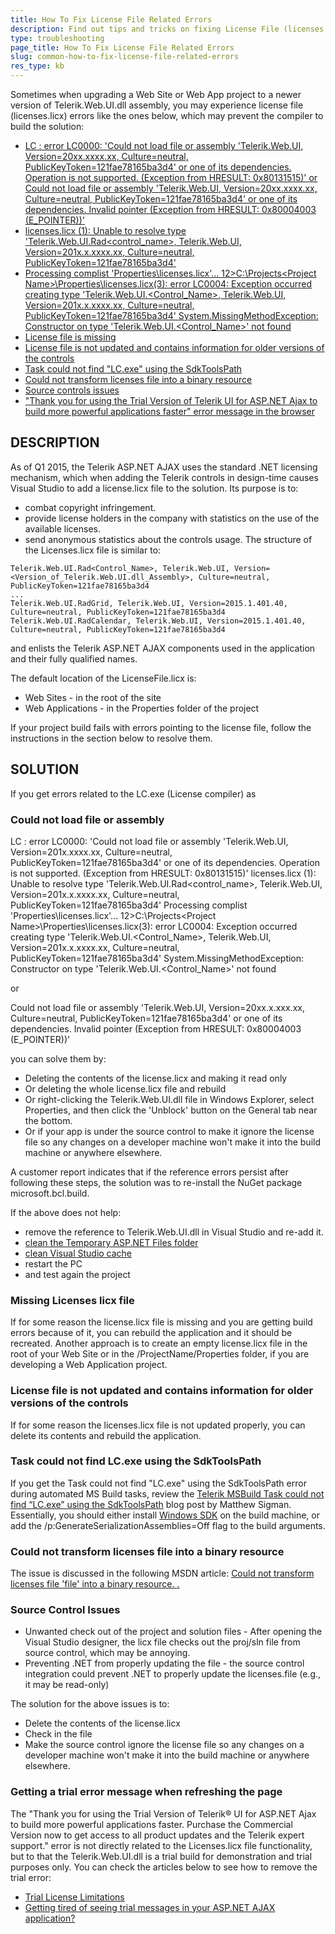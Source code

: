 ```yaml
---
title: How To Fix License File Related Errors
description: Find out tips and tricks on fixing License File (licenses.licx) related errors
type: troubleshooting
page_title: How To Fix License File Related Errors
slug: common-how-to-fix-license-file-related-errors
res_type: kb
---
```


Sometimes when upgrading a Web Site or Web App project to a newer version of Telerik.Web.UI.dll assembly, you may experience license file (licenses.licx) errors like the ones below, which may prevent the compiler to build the solution:

 * [LC : error LC0000: 'Could not load file or assembly 'Telerik.Web.UI, Version=20xx.xxxx.xx, Culture=neutral, PublicKeyToken=121fae78165ba3d4' or one of its dependencies. Operation is not supported. (Exception from HRESULT: 0x80131515)' or Could not load file or assembly 'Telerik.Web.UI, Version=20xx.xxxx.xx, Culture=neutral, PublicKeyToken=121fae78165ba3d4' or one of its dependencies. Invalid pointer (Exception from HRESULT: 0x80004003 (E_POINTER))'](#could-not-load-file-or-assembly)
 * [licenses.licx (1): Unable to resolve type 'Telerik.Web.UI.Rad<control_name>, Telerik.Web.UI, Version=201x.x.xxxx.xx, Culture=neutral, PublicKeyToken=121fae78165ba3d4'](#could-not-load-file-or-assembly)
 * [Processing complist 'Properties\licenses.licx'...
12>C:\Projects\<Project Name>\Properties\licenses.licx(3): error LC0004: Exception occurred creating type 'Telerik.Web.UI.<Control_Name>, Telerik.Web.UI, Version=201x.x.xxxx.xx, Culture=neutral, PublicKeyToken=121fae78165ba3d4' System.MissingMethodException: Constructor on type 'Telerik.Web.UI.<Control_Name>' not found](#could-not-load-file-or-assembly)
 * [License file is missing](#missing-licenses-licx-file)
 * [License file is not updated and contains information for older versions of the controls](#license-file-is-not-updated-and-contains-information-for-older-versions-of-the-controls)
 * [Task could not find "LC.exe" using the SdkToolsPath](#task-could-not-find-lc.exe-using-the-sdktoolspath)
 * [Could not transform licenses file into a binary resource](#could-not-transform-licenses-file-into-a-binary-resource)
 * [Source controls issues](#source-control-issues)
 * ["Thank you for using the Trial Version of Telerik UI for ASP.NET Ajax to build more powerful applications faster" error message in the browser](#getting-a-trial-error-message-when-refreshing-the-page)
 
## DESCRIPTION
As of Q1 2015, the Telerik ASP.NET AJAX uses the standard .NET licensing mechanism, which when adding the Telerik controls in design-time causes Visual Studio to add a license.licx file to the solution. Its purpose is to:
 * combat copyright infringement.
 * provide license holders in the company with statistics on the use of the available licenses.
 * send anonymous statistics about the controls usage.
The structure of the Licenses.licx file is similar to:

````ASP.NET
Telerik.Web.UI.Rad<Control_Name>, Telerik.Web.UI, Version=<Version_of_Telerik.Web.UI.dll_Assembly>, Culture=neutral, PublicKeyToken=121fae78165ba3d4
...
Telerik.Web.UI.RadGrid, Telerik.Web.UI, Version=2015.1.401.40, Culture=neutral, PublicKeyToken=121fae78165ba3d4
Telerik.Web.UI.RadCalendar, Telerik.Web.UI, Version=2015.1.401.40, Culture=neutral, PublicKeyToken=121fae78165ba3d4
````

and enlists the Telerik ASP.NET AJAX components used in the application and their fully qualified names.

The default location of the LicenseFile.licx is:

 * Web Sites - in the root of the site
 * Web Applications - in the Properties folder of the project

If your project build fails with errors pointing to the license file, follow the instructions in the section below to resolve them.

 
## SOLUTION
If you get errors related to the LC.exe (License compiler) as

### Could not load file or assembly
LC : error LC0000: 'Could not load file or assembly 'Telerik.Web.UI, Version=201x.xxxx.xx, Culture=neutral, PublicKeyToken=121fae78165ba3d4' or one of its dependencies. Operation is not supported. (Exception from HRESULT: 0x80131515)'
licenses.licx (1): Unable to resolve type 'Telerik.Web.UI.Rad<control_name>, Telerik.Web.UI, Version=201x.x.xxxx.xx, Culture=neutral, PublicKeyToken=121fae78165ba3d4'
Processing complist 'Properties\licenses.licx'...
12>C:\Projects\<Project Name>\Properties\licenses.licx(3): error LC0004: Exception occurred creating type 'Telerik.Web.UI.<Control_Name>, Telerik.Web.UI, Version=201x.x.xxxx.xx, Culture=neutral, PublicKeyToken=121fae78165ba3d4' System.MissingMethodException: Constructor on type 'Telerik.Web.UI.<Control_Name>' not found

or 

Could not load file or assembly 'Telerik.Web.UI, Version=20xx.x.xxx.xx, Culture=neutral, PublicKeyToken=121fae78165ba3d4' or one of its dependencies. Invalid pointer (Exception from HRESULT: 0x80004003 (E_POINTER))' 

you can solve them by:
 * Deleting the contents of the license.licx and making it read only
 * Or deleting the whole license.licx file and rebuild
 * Or right-clicking the Telerik.Web.UI.dll file in Windows Explorer, select Properties, and then click the 'Unblock' button on the General tab near the bottom.
 * Or if your app is under the source control to make it ignore the license file so any changes on a developer machine won't make it into the build machine or anywhere elsewhere.

A customer report indicates that if the reference errors persist after following these steps, the solution was to re-install the NuGet package microsoft.bcl.build.

If the above does not help:

 * remove the reference to Telerik.Web.UI.dll in Visual Studio and re-add it.
 * [clean the Temporary ASP.NET Files folder](https://stackoverflow.com/questions/16137457/asp-net-temporary-files-cleanup)
 * [clean Visual Studio cache](https://errorhandlinginskills.wordpress.com/2018/07/28/how-to-clear-visual-studio-cache/)
 * restart the PC
 * and test again the project
 
### Missing Licenses licx file
If for some reason the license.licx file is missing and you are getting build errors because of it, you can rebuild the application and it should be recreated. 
Another approach is to create an empty license.licx file in the root of your Web Site or in the /ProjectName/Properties folder, if you are developing a Web Application project.
 
### License file is not updated and contains information for older versions of the controls
If for some reason the licenses.licx file is not updated properly, you can delete its contents and rebuild the application.
 
### Task could not find LC.exe using the SdkToolsPath

If you get the Task could not find "LC.exe" using the SdkToolsPath error during automated MS Build tasks, review the [Telerik MSBuild Task could not find “LC.exe” using the SdkToolsPath](http://www.msigman.com/telerik-msbuild-task-find-lc-exe-sdktoolspath/) blog post by Matthew Sigman. Essentially, you should either install [Windows SDK](https://www.microsoft.com/en-us/download/details.aspx?id=82790) on the build machine, or add the /p:GenerateSerializationAssemblies=Off flag to the build arguments.

### Could not transform licenses file into a binary resource

The issue is discussed in the following MSDN article: [Could not transform licenses file 'file' into a binary resource. <reason>.](https://msdn.microsoft.com/en-us/library/caey6t0z.aspx)

### Source Control Issues

 * Unwanted check out of the project and solution files - After opening the Visual Studio designer, the licx file checks out the proj/sln file from source control, which may be annoying.
  * Preventing .NET from properly updating the file - the source control integration could prevent .NET to properly update the licenses.file (e.g., it may be read-only)

The solution for the above issues is to:
 * Delete the contents of the license.licx
 * Check in the file
 * Make the source control ignore the license file so any changes on a developer machine won't make it into the build machine or anywhere elsewhere.
 
### Getting a trial error message when refreshing the page

The "Thank you for using the Trial Version of Telerik® UI for ASP.NET Ajax to build more powerful applications faster. Purchase the Commercial Version now to get access to all product updates and the Telerik expert support." error is not directly related to the Licenses.licx file functionality, but to that the Telerik.Web.UI.dll is a trial build for demonstration and trial purposes only. You can check the articles below to see how to remove the trial error:
 * [Trial License Limitations](https://docs.telerik.com/devtools/aspnet-ajax/licensing/trial-license-limitations)
 * [Getting tired of seeing trial messages in your ASP.NET AJAX application?](https://www.telerik.com/blogs/getting-tired-of-seeing-trial-messages-in-your-asp-net-ajax-application)



